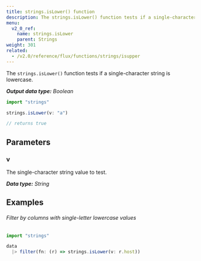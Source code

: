 ```yaml
---
title: strings.isLower() function
description: The strings.isLower() function tests if a single-character string is lowercase.
menu:
  v2_0_ref:
    name: strings.isLower
    parent: Strings
weight: 301
related:
  - /v2.0/reference/flux/functions/strings/isupper
---
```


The `strings.isLower()` function tests if a single-character string is lowercase.

_**Output data type:** Boolean_

```js
import "strings"

strings.isLower(v: "a")

// returns true
```

## Parameters

### v
The single-character string value to test.

_**Data type:** String_

## Examples

###### Filter by columns with single-letter lowercase values
```js
import "strings"

data
  |> filter(fn: (r) => strings.isLower(v: r.host))
```
